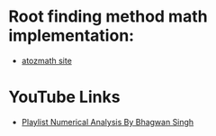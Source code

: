 # Root finding method math implementation: 

+ [atozmath site](https://atozmath.com/CONM/Bisection.aspx?fbclid=IwAR0duZtl-FOCGpIuZTYcc_PPiIqR6SQLRxXBuruio0kdCU3ilZ9ZBqZ-swM)

# YouTube Links

+ [Playlist Numerical Analysis By Bhagwan Singh](https://youtube.com/playlist?list=PLdM-WZokR4tZb3xr9l1hBdzd-7m5mgHh_)
